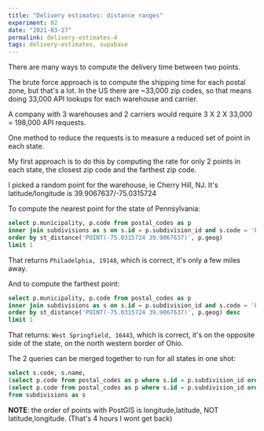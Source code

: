 ```yaml
---
title: "Delivery estimates: distance ranges"
experiment: 82
date: "2021-03-27"
permalink: delivery-estimates-4
tags: delivery-estimates, supabase
---
```


There are many ways to compute the delivery time between two points.

The brute force approach is to compute the shipping time for each postal zone, but that's a lot. In the US there are ~33,000 zip codes, so that means doing 33,000 API lookups for each warehouse and carrier.

A company with 3 warehouses and 2 carriers would require 3 X 2 X 33,000 = 198,000 API requests.

One method to reduce the requests is to measure a reduced set of point in each state.

My first approach is to do this by computing the rate for only 2 points in each state, the closest zip code and the farthest zip code.

I picked a random point for the warehouse, ie Cherry Hill, NJ. It's latitude/longitude is 39.9067637/-75.0315724 

To compute the nearest point for the state of Pennsylvania:

```sql
select p.municipality, p.code from postal_codes as p
inner join subdivisions as s on s.id = p.subdivision_id and s.code = 'PA'
order by st_distance('POINT(-75.0315724 39.9067637)', p.geog)
limit 1
```

That returns `Philadelphia, 19148`, which is correct, it's only a few miles away.

And to compute the farthest point:

```sql
select p.municipality, p.code from postal_codes as p
inner join subdivisions as s on s.id = p.subdivision_id and s.code = 'PA'
order by st_distance('POINT(-75.0315724 39.9067637)', p.geog) desc
limit 1
```

That returns: `West Springfield, 16443`, which is correct, it's on the opposite side of the state, on the north western border of Ohio.

The 2 queries can be merged together to run for all states in one shot:

```sql
select s.code, s.name,
(select p.code from postal_codes as p where s.id = p.subdivision_id order by st_distance('POINT(-75.0315724 39.9067637)', p.geog) limit 1) closest_zip,
(select p.code from postal_codes as p where s.id = p.subdivision_id order by st_distance('POINT(-75.0315724 39.9067637)', p.geog) desc limit 1) farthest_zip
from subdivisions as s
```

**NOTE**: the order of points with PostGIS is longitude,latitude, NOT latitude,longitude. (That's 4 hours I wont get back)
